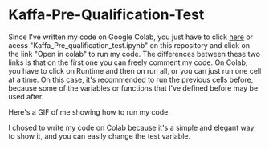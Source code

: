 
# Kaffa-Pre-Qualification-Test
Since I've written my code on Google Colab, you just have to click [here](https://colab.research.google.com/drive/1Lg9wXinPcSeqLTmLuK74dsVibRJjnF3C?usp=sharing) or acess "Kaffa_Pre_qualification_test.ipynb" on this repository and click on the link  "Open in colab" to run my code. The differences between these two links is that on the first one you can freely comment my code. On Colab, you have to click on Runtime and then on run all, or you can just run one cell at a time. On this case, it's recommended to run the previous cells before, because some of the variables or functions that I've defined before may be used after.

Here's a GIF of me showing how to run my code.

I chosed to write my code on Colab because it's a simple and elegant way to show it, and you can easily change the test variable.
